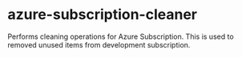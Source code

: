 # azure-subscription-cleaner
Performs cleaning operations for Azure Subscription. This is used to removed unused items from development subscription.
